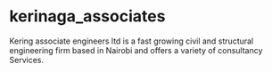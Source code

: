 # kerinaga_associates
Kering associate engineers ltd is a fast growing civil and structural engineering firm based in Nairobi and offers a variety of consultancy Services.

